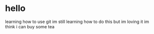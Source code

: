 # hello
learning how to use git
 im still learning how to do this but im loving it
im think i can buy some tea
